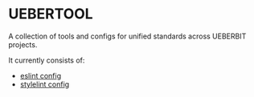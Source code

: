 # UEBERTOOL

A collection of tools and configs for unified standards across UEBERBIT projects.

It currently consists of:
- [eslint config](https://github.com/ueberbit/uebertool/tree/main/packages/eslint-config)
- [stylelint config](https://github.com/ueberbit/uebertool/tree/main/packages/stylelint-config)

